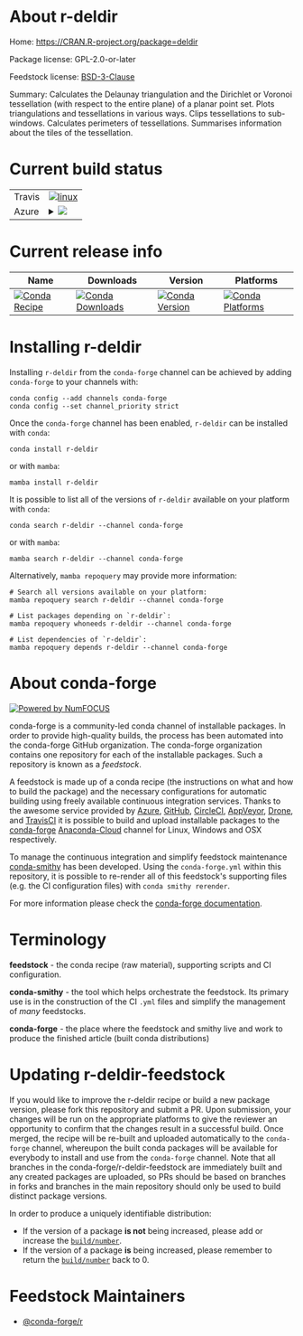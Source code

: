 About r-deldir
==============

Home: https://CRAN.R-project.org/package=deldir

Package license: GPL-2.0-or-later

Feedstock license: [BSD-3-Clause](https://github.com/conda-forge/r-deldir-feedstock/blob/main/LICENSE.txt)

Summary: Calculates the Delaunay triangulation and the Dirichlet or Voronoi tessellation (with respect to the entire plane) of a planar point set. Plots triangulations and tessellations in various ways.  Clips tessellations to sub-windows. Calculates perimeters of tessellations.  Summarises information about the tiles of the tessellation.

Current build status
====================


<table><tr>
    <td>Travis</td>
    <td>
      <a href="https://app.travis-ci.com/conda-forge/r-deldir-feedstock">
        <img alt="linux" src="https://img.shields.io/travis/com/conda-forge/r-deldir-feedstock/main.svg?label=Linux">
      </a>
    </td>
  </tr>
    
  <tr>
    <td>Azure</td>
    <td>
      <details>
        <summary>
          <a href="https://dev.azure.com/conda-forge/feedstock-builds/_build/latest?definitionId=1070&branchName=main">
            <img src="https://dev.azure.com/conda-forge/feedstock-builds/_apis/build/status/r-deldir-feedstock?branchName=main">
          </a>
        </summary>
        <table>
          <thead><tr><th>Variant</th><th>Status</th></tr></thead>
          <tbody><tr>
              <td>linux_64_r_base4.0</td>
              <td>
                <a href="https://dev.azure.com/conda-forge/feedstock-builds/_build/latest?definitionId=1070&branchName=main">
                  <img src="https://dev.azure.com/conda-forge/feedstock-builds/_apis/build/status/r-deldir-feedstock?branchName=main&jobName=linux&configuration=linux_64_r_base4.0" alt="variant">
                </a>
              </td>
            </tr><tr>
              <td>linux_64_r_base4.1</td>
              <td>
                <a href="https://dev.azure.com/conda-forge/feedstock-builds/_build/latest?definitionId=1070&branchName=main">
                  <img src="https://dev.azure.com/conda-forge/feedstock-builds/_apis/build/status/r-deldir-feedstock?branchName=main&jobName=linux&configuration=linux_64_r_base4.1" alt="variant">
                </a>
              </td>
            </tr><tr>
              <td>linux_aarch64_r_base4.0</td>
              <td>
                <a href="https://dev.azure.com/conda-forge/feedstock-builds/_build/latest?definitionId=1070&branchName=main">
                  <img src="https://dev.azure.com/conda-forge/feedstock-builds/_apis/build/status/r-deldir-feedstock?branchName=main&jobName=linux&configuration=linux_aarch64_r_base4.0" alt="variant">
                </a>
              </td>
            </tr><tr>
              <td>linux_aarch64_r_base4.1</td>
              <td>
                <a href="https://dev.azure.com/conda-forge/feedstock-builds/_build/latest?definitionId=1070&branchName=main">
                  <img src="https://dev.azure.com/conda-forge/feedstock-builds/_apis/build/status/r-deldir-feedstock?branchName=main&jobName=linux&configuration=linux_aarch64_r_base4.1" alt="variant">
                </a>
              </td>
            </tr><tr>
              <td>linux_ppc64le_r_base4.0</td>
              <td>
                <a href="https://dev.azure.com/conda-forge/feedstock-builds/_build/latest?definitionId=1070&branchName=main">
                  <img src="https://dev.azure.com/conda-forge/feedstock-builds/_apis/build/status/r-deldir-feedstock?branchName=main&jobName=linux&configuration=linux_ppc64le_r_base4.0" alt="variant">
                </a>
              </td>
            </tr><tr>
              <td>linux_ppc64le_r_base4.1</td>
              <td>
                <a href="https://dev.azure.com/conda-forge/feedstock-builds/_build/latest?definitionId=1070&branchName=main">
                  <img src="https://dev.azure.com/conda-forge/feedstock-builds/_apis/build/status/r-deldir-feedstock?branchName=main&jobName=linux&configuration=linux_ppc64le_r_base4.1" alt="variant">
                </a>
              </td>
            </tr><tr>
              <td>osx_64_r_base4.0</td>
              <td>
                <a href="https://dev.azure.com/conda-forge/feedstock-builds/_build/latest?definitionId=1070&branchName=main">
                  <img src="https://dev.azure.com/conda-forge/feedstock-builds/_apis/build/status/r-deldir-feedstock?branchName=main&jobName=osx&configuration=osx_64_r_base4.0" alt="variant">
                </a>
              </td>
            </tr><tr>
              <td>osx_64_r_base4.1</td>
              <td>
                <a href="https://dev.azure.com/conda-forge/feedstock-builds/_build/latest?definitionId=1070&branchName=main">
                  <img src="https://dev.azure.com/conda-forge/feedstock-builds/_apis/build/status/r-deldir-feedstock?branchName=main&jobName=osx&configuration=osx_64_r_base4.1" alt="variant">
                </a>
              </td>
            </tr><tr>
              <td>osx_arm64_r_base4.0</td>
              <td>
                <a href="https://dev.azure.com/conda-forge/feedstock-builds/_build/latest?definitionId=1070&branchName=main">
                  <img src="https://dev.azure.com/conda-forge/feedstock-builds/_apis/build/status/r-deldir-feedstock?branchName=main&jobName=osx&configuration=osx_arm64_r_base4.0" alt="variant">
                </a>
              </td>
            </tr><tr>
              <td>osx_arm64_r_base4.1</td>
              <td>
                <a href="https://dev.azure.com/conda-forge/feedstock-builds/_build/latest?definitionId=1070&branchName=main">
                  <img src="https://dev.azure.com/conda-forge/feedstock-builds/_apis/build/status/r-deldir-feedstock?branchName=main&jobName=osx&configuration=osx_arm64_r_base4.1" alt="variant">
                </a>
              </td>
            </tr><tr>
              <td>win_64_r_base4.0</td>
              <td>
                <a href="https://dev.azure.com/conda-forge/feedstock-builds/_build/latest?definitionId=1070&branchName=main">
                  <img src="https://dev.azure.com/conda-forge/feedstock-builds/_apis/build/status/r-deldir-feedstock?branchName=main&jobName=win&configuration=win_64_r_base4.0" alt="variant">
                </a>
              </td>
            </tr><tr>
              <td>win_64_r_base4.1</td>
              <td>
                <a href="https://dev.azure.com/conda-forge/feedstock-builds/_build/latest?definitionId=1070&branchName=main">
                  <img src="https://dev.azure.com/conda-forge/feedstock-builds/_apis/build/status/r-deldir-feedstock?branchName=main&jobName=win&configuration=win_64_r_base4.1" alt="variant">
                </a>
              </td>
            </tr>
          </tbody>
        </table>
      </details>
    </td>
  </tr>
</table>

Current release info
====================

| Name | Downloads | Version | Platforms |
| --- | --- | --- | --- |
| [![Conda Recipe](https://img.shields.io/badge/recipe-r--deldir-green.svg)](https://anaconda.org/conda-forge/r-deldir) | [![Conda Downloads](https://img.shields.io/conda/dn/conda-forge/r-deldir.svg)](https://anaconda.org/conda-forge/r-deldir) | [![Conda Version](https://img.shields.io/conda/vn/conda-forge/r-deldir.svg)](https://anaconda.org/conda-forge/r-deldir) | [![Conda Platforms](https://img.shields.io/conda/pn/conda-forge/r-deldir.svg)](https://anaconda.org/conda-forge/r-deldir) |

Installing r-deldir
===================

Installing `r-deldir` from the `conda-forge` channel can be achieved by adding `conda-forge` to your channels with:

```
conda config --add channels conda-forge
conda config --set channel_priority strict
```

Once the `conda-forge` channel has been enabled, `r-deldir` can be installed with `conda`:

```
conda install r-deldir
```

or with `mamba`:

```
mamba install r-deldir
```

It is possible to list all of the versions of `r-deldir` available on your platform with `conda`:

```
conda search r-deldir --channel conda-forge
```

or with `mamba`:

```
mamba search r-deldir --channel conda-forge
```

Alternatively, `mamba repoquery` may provide more information:

```
# Search all versions available on your platform:
mamba repoquery search r-deldir --channel conda-forge

# List packages depending on `r-deldir`:
mamba repoquery whoneeds r-deldir --channel conda-forge

# List dependencies of `r-deldir`:
mamba repoquery depends r-deldir --channel conda-forge
```


About conda-forge
=================

[![Powered by
NumFOCUS](https://img.shields.io/badge/powered%20by-NumFOCUS-orange.svg?style=flat&colorA=E1523D&colorB=007D8A)](https://numfocus.org)

conda-forge is a community-led conda channel of installable packages.
In order to provide high-quality builds, the process has been automated into the
conda-forge GitHub organization. The conda-forge organization contains one repository
for each of the installable packages. Such a repository is known as a *feedstock*.

A feedstock is made up of a conda recipe (the instructions on what and how to build
the package) and the necessary configurations for automatic building using freely
available continuous integration services. Thanks to the awesome service provided by
[Azure](https://azure.microsoft.com/en-us/services/devops/), [GitHub](https://github.com/),
[CircleCI](https://circleci.com/), [AppVeyor](https://www.appveyor.com/),
[Drone](https://cloud.drone.io/welcome), and [TravisCI](https://travis-ci.com/)
it is possible to build and upload installable packages to the
[conda-forge](https://anaconda.org/conda-forge) [Anaconda-Cloud](https://anaconda.org/)
channel for Linux, Windows and OSX respectively.

To manage the continuous integration and simplify feedstock maintenance
[conda-smithy](https://github.com/conda-forge/conda-smithy) has been developed.
Using the ``conda-forge.yml`` within this repository, it is possible to re-render all of
this feedstock's supporting files (e.g. the CI configuration files) with ``conda smithy rerender``.

For more information please check the [conda-forge documentation](https://conda-forge.org/docs/).

Terminology
===========

**feedstock** - the conda recipe (raw material), supporting scripts and CI configuration.

**conda-smithy** - the tool which helps orchestrate the feedstock.
                   Its primary use is in the construction of the CI ``.yml`` files
                   and simplify the management of *many* feedstocks.

**conda-forge** - the place where the feedstock and smithy live and work to
                  produce the finished article (built conda distributions)


Updating r-deldir-feedstock
===========================

If you would like to improve the r-deldir recipe or build a new
package version, please fork this repository and submit a PR. Upon submission,
your changes will be run on the appropriate platforms to give the reviewer an
opportunity to confirm that the changes result in a successful build. Once
merged, the recipe will be re-built and uploaded automatically to the
`conda-forge` channel, whereupon the built conda packages will be available for
everybody to install and use from the `conda-forge` channel.
Note that all branches in the conda-forge/r-deldir-feedstock are
immediately built and any created packages are uploaded, so PRs should be based
on branches in forks and branches in the main repository should only be used to
build distinct package versions.

In order to produce a uniquely identifiable distribution:
 * If the version of a package **is not** being increased, please add or increase
   the [``build/number``](https://docs.conda.io/projects/conda-build/en/latest/resources/define-metadata.html#build-number-and-string).
 * If the version of a package **is** being increased, please remember to return
   the [``build/number``](https://docs.conda.io/projects/conda-build/en/latest/resources/define-metadata.html#build-number-and-string)
   back to 0.

Feedstock Maintainers
=====================

* [@conda-forge/r](https://github.com/conda-forge/r/)

